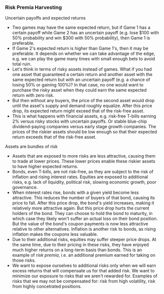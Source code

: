 ### Risk Premia Harvesting

Uncertain payoffs and expected returns
- Two games may have the same expected return, but if Game 1 has a certain payoff while Game 2 has an uncertain payoff (e.g. lose $100 with 50% probability and win $300 with 50% probability), then Game 1 is preferable.
- If Game 2's expected return is higher than Game 1's, then it may be preferable. It depends on whether we can take advantage of the edge, e.g. we can play the game many times with small enough bets to avoid total ruin.
- Let's think in terms of risky assets instead of games. What if you had one asset that guaranteed a certain return and another asset with the same expected return but with an uncertain payoff (e.g. a chance of losing 50% or gaining 100%)? In that case, no one would want to purchase the risky asset when they could earn the same expected return with zero risk.
- But then without any buyers, the price of the second asset would drop until the asset's supply and demand roughly equalize. After this price drop, its expected return might exceed that of the risk-free asset.
- This is what happens with financial assets, e.g. risk-free T-bills earning 2% versus risky stocks with uncertain payoffs. Or stable blue-chip dividend-paying companies versus early stage growth companies. The prices of the riskier assets should be low enough so that their expected return exceeds that of the risk-free asset.

Assets are bundles of risk
- Assets that are exposed to more risks are less attractive, causing them to trade at lower prices. These lower prices enable these riskier assets to have higher expected returns.
- Bonds, even T-bills, are not risk-free, as they are subject to the risk of inflation and rising interest rates. Equities are exposed to additional risks, e.g. lack of liquidity, political risk, slowing economic growth, poor governance. 
- When interest rates rise, bonds with a given yield become less attractive. This reduces the number of buyers of that bond, causing its price to fall. After this price drop, the bond's yield increases, making it relatively more attractive again. But this price drop hurts the current holders of the bond. They can choose to hold the bond to maturity, in which case they likely won't suffer an actual loss on their bond position. But the value of the bond's coupon payments is now less attractive relative to other alternatives. Inflation is another risk to bonds, as rising inflation makes the coupons less valuable.
- Due to their additional risks, equities may suffer steeper price drops. At the same time, due to their pricing in these risks, they have enjoyed much higher returns on a long-term basis than bonds. This is an example of *risk premia*, i.e. an additional premium earned for taking on those risks.
- We want to expose ourselves to additional risks only when we will earn excess returns that will compensate us for that added risk. We want to minimize our exposure to risks that we aren't rewarded for. Examples of risks that we may not be compensated for: risk from high volatility, risk from highly concetrated positions.
